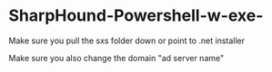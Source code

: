 # SharpHound-Powershell-w-exe-

Make sure you pull the sxs folder down or point to .net installer

Make sure you also change the domain "ad server name"
